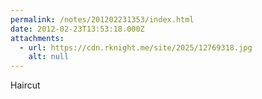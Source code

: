 ```yaml
---
permalink: /notes/201202231353/index.html
date: 2012-02-23T13:53:18.000Z
attachments:
  - url: https://cdn.rknight.me/site/2025/12769318.jpg
    alt: null
---
```


Haircut
